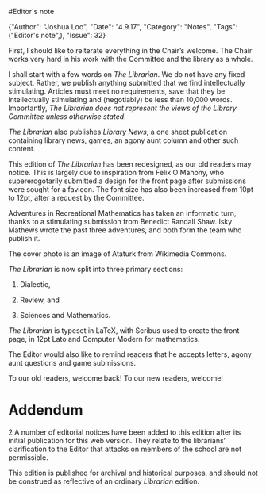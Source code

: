 #Editor's note

{"Author": "Joshua Loo", "Date": "4.9.17", "Category": "Notes", "Tags": ("Editor's note",), "Issue": 32}

First, I should like to reiterate everything in the Chair’s welcome. The
Chair works very hard in his work with the Committee and the library as
a whole.

I shall start with a few words on *The Librarian*. We do not have any
fixed subject. Rather, we publish anything submitted that we find
intellectually stimulating. Articles must meet no requirements, save
that they be intellectually stimulating and (negotiably) be less than
10,000 words. Importantly, *The Librarian* *does not represent the views
of the Library Committee unless otherwise stated*.

*The Librarian* also publishes *Library News*, a one sheet publication
containing library news, games, an agony aunt column and other such
content.

This edition of *The Librarian* has been redesigned, as our old readers
may notice. This is largely due to inspiration from Felix O’Mahony, who
supererogotarily submitted a design for the front page after submissions
were sought for a favicon. The font size has also been increased from
10pt to 12pt, after a request by the Committee.

Adventures in Recreational Mathematics has taken an informatic turn,
thanks to a stimulating submission from Benedict Randall Shaw. Isky
Mathews wrote the past three adventures, and both form the team who
publish it.

The cover photo is an image of Ataturk from Wikimedia Commons.

*The Librarian* is now split into three primary sections:

1.  Dialectic,

2.  Review, and

3.  Sciences and Mathematics.

*The Librarian* is typeset in LaTeX, with Scribus used to create the
front page, in 12pt Lato and Computer Modern for mathematics.

The Editor would also like to remind readers that he accepts letters,
agony aunt questions and game submissions.

To our old readers, welcome back! To our new readers, welcome!

Addendum
========

<span>2</span> A number of editorial notices have been added to this
edition after its initial publication for this web version. They relate
to the librarians’ clarification to the Editor that attacks on members
of the school are not permissible.

This edition is published for archival and historical purposes, and
should not be construed as reflective of an ordinary *Librarian*
edition.
